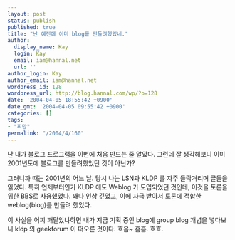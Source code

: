 ```yaml
---
layout: post
status: publish
published: true
title: "난 예전에 이미 blog를 만들려했었네."
author:
  display_name: Kay
  login: Kay
  email: iam@hannal.net
  url: ''
author_login: Kay
author_email: iam@hannal.net
wordpress_id: 128
wordpress_url: http://blog.hannal.com/wp/?p=128
date: '2004-04-05 18:55:42 +0900'
date_gmt: '2004-04-05 09:55:42 +0900'
categories: []
tags:
- "희망"
permalink: "/2004/4/160"
---
```

<p>난 내가 블로그 프로그램을 이번에 처음 만드는 줄 알았다. 그런데 잘 생각해보니 이미 2001년도에 블로그를 만들려했었던 것이 아닌가?</p>
<p>그러니까 때는 2001년의 어느 날. 당시 나는 LSN과 KLDP 를 자주 들락거리며 글들을 읽었다. 특히 언제부터인가 KLDP 에도 Weblog 가 도입되었던 것인데, 이것을 토론을 위한 BBS로 사용했었다. 꽤나 인상 깊었고, 이에 자극 받아서 토론에 적합한 weblog(blog)를 만들려 했었다.</p>
<p>이 사실을 어찌 깨달았냐하면 내가 지금 기획 중인 blog에 group blog 개념을 넣다보니 kldp 의 geekforum 이 떠오른 것이다. 흐음~ 흠흠. 흐흐.</p>
